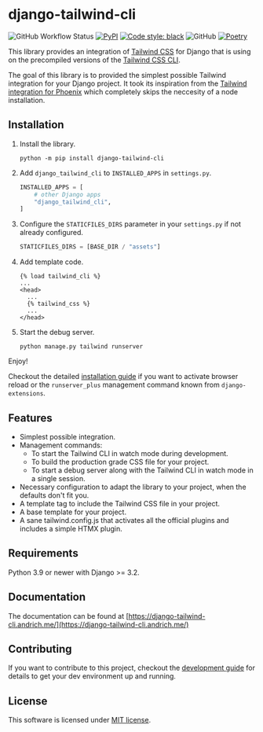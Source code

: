 # django-tailwind-cli

![GitHub Workflow Status](https://img.shields.io/github/actions/workflow/status/oliverandrich/django-tailwind-cli/test.yml?style=flat-square)
[![PyPI](https://img.shields.io/pypi/v/django-tailwind-cli.svg?style=flat-square)](https://pypi.org/project/django-tailwind-cli/)
[![Code style: black](https://img.shields.io/badge/code%20style-black-000000.svg?style=flat-square)](https://github.com/psf/black)
![GitHub](https://img.shields.io/github/license/oliverandrich/django-tailwind-cli?style=flat-square)
[![Poetry](https://img.shields.io/endpoint?url=https://python-poetry.org/badge/v0.json&style=flat-square)](https://python-poetry.org/)

This library provides an integration of [Tailwind CSS](https://tailwindcss.com) for Django that is using on the precompiled versions of the [Tailwind CSS CLI](https://tailwindcss.com/blog/standalone-cli).

The goal of this library is to provided the simplest possible Tailwind integration for your Django project. It took its inspiration from the [Tailwind integration for Phoenix](https://github.com/phoenixframework/tailwind) which completely skips the neccesity of a node installation.

## Installation

1. Install the library.

   ```shell
   python -m pip install django-tailwind-cli
   ```

2. Add `django_tailwind_cli` to `INSTALLED_APPS` in `settings.py`.

   ```python
   INSTALLED_APPS = [
       # other Django apps
       "django_tailwind_cli",
   ]
   ```

3. Configure the `STATICFILES_DIRS` parameter in your `settings.py` if not already configured.

   ```python
   STATICFILES_DIRS = [BASE_DIR / "assets"]
   ```

4. Add template code.

   ```htmldjango
   {% load tailwind_cli %}
   ...
   <head>
     ...
     {% tailwind_css %}
     ...
   </head>
   ```

5. Start the debug server.

   ```shell
   python manage.py tailwind runserver
   ```

Enjoy!

Checkout the detailed [installation guide](https://django-tailwind-cli.andrich.me/installation/) if you want to activate browser reload or the `runserver_plus` management command known from `django-extensions`.

## Features

- Simplest possible integration.
- Management commands:
  - To start the Tailwind CLI in watch mode during development.
  - To build the production grade CSS file for your project.
  - To start a debug server along with the Tailwind CLI in watch mode in a single session.
- Necessary configuration to adapt the library to your project, when the defaults don't fit you.
- A template tag to include the Tailwind CSS file in your project.
- A base template for your project.
- A sane tailwind.config.js that activates all the official plugins and includes a simple HTMX plugin.

## Requirements

Python 3.9 or newer with Django >= 3.2.

## Documentation

The documentation can be found at [https://django-tailwind-cli.andrich.me/](https://django-tailwind-cli.andrich.me/)

## Contributing

If you want to contribute to this project, checkout the [development guide](https://django-tailwind-cli.andrich.me/development/) for details to get your dev environment up and running.

## License

This software is licensed under [MIT license](https://github.com/oliverandrich/django-tailwind-cli/blob/main/LICENSE).
